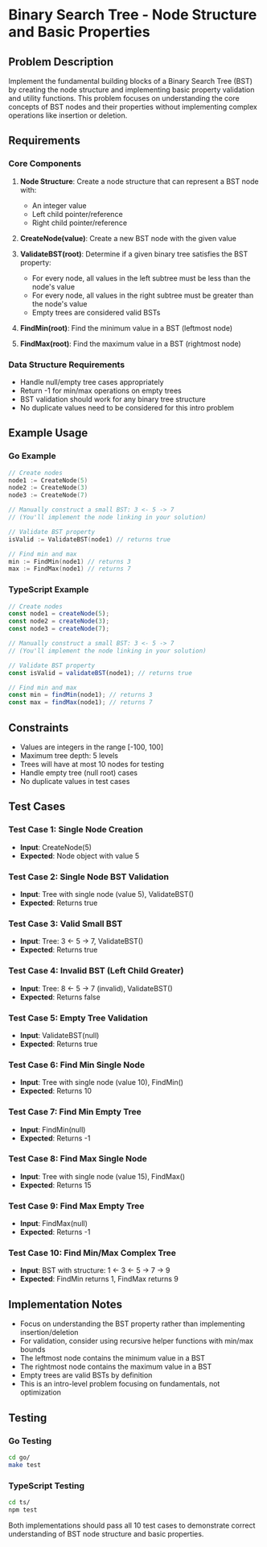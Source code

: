 # Binary Search Tree - Node Structure and Basic Properties

## Problem Description

Implement the fundamental building blocks of a Binary Search Tree (BST) by creating the node structure and implementing basic property validation and utility functions. This problem focuses on understanding the core concepts of BST nodes and their properties without implementing complex operations like insertion or deletion.

## Requirements

### Core Components

1. **Node Structure**: Create a node structure that can represent a BST node with:
   - An integer value
   - Left child pointer/reference
   - Right child pointer/reference

2. **CreateNode(value)**: Create a new BST node with the given value

3. **ValidateBST(root)**: Determine if a given binary tree satisfies the BST property:
   - For every node, all values in the left subtree must be less than the node's value
   - For every node, all values in the right subtree must be greater than the node's value
   - Empty trees are considered valid BSTs

4. **FindMin(root)**: Find the minimum value in a BST (leftmost node)

5. **FindMax(root)**: Find the maximum value in a BST (rightmost node)

### Data Structure Requirements

- Handle null/empty tree cases appropriately
- Return -1 for min/max operations on empty trees
- BST validation should work for any binary tree structure
- No duplicate values need to be considered for this intro problem

## Example Usage

### Go Example
```go
// Create nodes
node1 := CreateNode(5)
node2 := CreateNode(3)
node3 := CreateNode(7)

// Manually construct a small BST: 3 <- 5 -> 7
// (You'll implement the node linking in your solution)

// Validate BST property
isValid := ValidateBST(node1) // returns true

// Find min and max
min := FindMin(node1) // returns 3
max := FindMax(node1) // returns 7
```

### TypeScript Example
```typescript
// Create nodes
const node1 = createNode(5);
const node2 = createNode(3);
const node3 = createNode(7);

// Manually construct a small BST: 3 <- 5 -> 7
// (You'll implement the node linking in your solution)

// Validate BST property  
const isValid = validateBST(node1); // returns true

// Find min and max
const min = findMin(node1); // returns 3
const max = findMax(node1); // returns 7
```

## Constraints

- Values are integers in the range [-100, 100]
- Maximum tree depth: 5 levels
- Trees will have at most 10 nodes for testing
- Handle empty tree (null root) cases
- No duplicate values in test cases

## Test Cases

### Test Case 1: Single Node Creation
- **Input**: CreateNode(5)
- **Expected**: Node object with value 5

### Test Case 2: Single Node BST Validation
- **Input**: Tree with single node (value 5), ValidateBST()
- **Expected**: Returns true

### Test Case 3: Valid Small BST
- **Input**: Tree: 3 <- 5 -> 7, ValidateBST()
- **Expected**: Returns true

### Test Case 4: Invalid BST (Left Child Greater)
- **Input**: Tree: 8 <- 5 -> 7 (invalid), ValidateBST()
- **Expected**: Returns false

### Test Case 5: Empty Tree Validation
- **Input**: ValidateBST(null)
- **Expected**: Returns true

### Test Case 6: Find Min Single Node
- **Input**: Tree with single node (value 10), FindMin()
- **Expected**: Returns 10

### Test Case 7: Find Min Empty Tree
- **Input**: FindMin(null)
- **Expected**: Returns -1

### Test Case 8: Find Max Single Node
- **Input**: Tree with single node (value 15), FindMax()
- **Expected**: Returns 15

### Test Case 9: Find Max Empty Tree
- **Input**: FindMax(null)
- **Expected**: Returns -1

### Test Case 10: Find Min/Max Complex Tree
- **Input**: BST with structure: 1 <- 3 <- 5 -> 7 -> 9
- **Expected**: FindMin returns 1, FindMax returns 9

## Implementation Notes

- Focus on understanding the BST property rather than implementing insertion/deletion
- For validation, consider using recursive helper functions with min/max bounds
- The leftmost node contains the minimum value in a BST
- The rightmost node contains the maximum value in a BST
- Empty trees are valid BSTs by definition
- This is an intro-level problem focusing on fundamentals, not optimization

## Testing

### Go Testing
```bash
cd go/
make test
```

### TypeScript Testing
```bash
cd ts/
npm test
```

Both implementations should pass all 10 test cases to demonstrate correct understanding of BST node structure and basic properties.